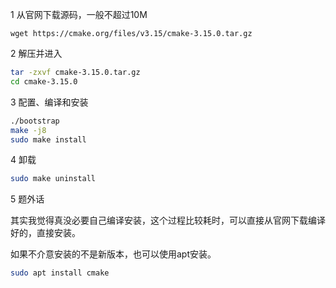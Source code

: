 1 从官网下载源码，一般不超过10M

```
wget https://cmake.org/files/v3.15/cmake-3.15.0.tar.gz
```



2 解压并进入

```bash
tar -zxvf cmake-3.15.0.tar.gz
cd cmake-3.15.0
```



3 配置、编译和安装

```bash
./bootstrap
make -j8
sudo make install
```



4 卸载

```bash
sudo make uninstall
```



5 题外话

其实我觉得真没必要自己编译安装，这个过程比较耗时，可以直接从官网下载编译好的，直接安装。

如果不介意安装的不是新版本，也可以使用apt安装。

```bash
sudo apt install cmake
```


